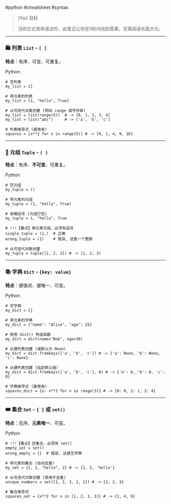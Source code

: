 

#python #cheatsheet #syntax

> [!tip] 目标
> 
> 当你忘记具体语法时，此笔记让你在5秒内找到答案，无需阅读长篇大论。

---

### 🛍️ 列表 `List` - `[ ]`

**特点**：有序、可变、可重复。

Python

```
# 空列表
my_list = []

# 带元素的列表
my_list = [1, "hello", True]

# 从可迭代对象创建 (例如 range 或字符串)
my_list = list(range(5))  # -> [0, 1, 2, 3, 4]
my_list = list("abc")     # -> ['a', 'b', 'c']

# 列表推导式 (最常用)
squares = [x**2 for x in range(5)] # -> [0, 1, 4, 9, 16]
```

---

### 💎 元组 `Tuple` - `( )`

**特点**：有序、**不可变**、可重复。

Python

```
# 空元组
my_tuple = ()

# 带元素的元组
my_tuple = (1, "hello", True)

# 省略括号 (元组打包)
my_tuple = 1, "hello", True

# !!!【重点】单元素元组，必须有逗号
single_tuple = (1,)  # 正确
wrong_tuple = (1)    # 错误, 这是一个整数

# 从可迭代对象创建
my_tuple = tuple([1, 2, 3]) # -> (1, 2, 3)
```

---

### 📚 字典 `Dict` - `{key: value}`

**特点**：键值对、键唯一、可变。

Python

```
# 空字典
my_dict = {}

# 带元素的字典
my_dict = {"name": "Alice", "age": 25}

# 使用 dict() 构造函数
my_dict = dict(name="Bob", age=30)

# 从键列表创建 (值默认为 None)
my_dict = dict.fromkeys(['a', 'b', 'c']) # -> {'a': None, 'b': None, 'c': None}

# 从键列表创建 (指定默认值)
my_dict = dict.fromkeys(['a', 'b', 'c'], 0) # -> {'a': 0, 'b': 0, 'c': 0}

# 字典推导式 (最常用)
squares_dict = {x: x**2 for x in range(3)} # -> {0: 0, 1: 1, 2: 4}
```

---

### 🎟️ 集合 `Set` - `{ }` 或 `set()`

**特点**：无序、**元素唯一**、可变。

Python

```
# !!!【重点】空集合，必须用 set()
empty_set = set()
wrong_empty = {}  # 错误, 这是空字典

# 带元素的集合 (自动去重)
my_set = {1, 2, "hello", 2} # -> {1, 2, 'hello'}

# 从可迭代对象创建 (常用于去重)
unique_numbers = set([1, 2, 3, 2, 1]) # -> {1, 2, 3}

# 集合推导式
squares_set = {x**2 for x in [1, 2, 1, 3]} # -> {1, 4, 9}
```